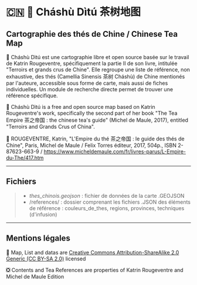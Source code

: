 #  🇨🇳 🌱 Cháshù Dìtú 茶树地图
## Cartographie des thés de Chine / Chinese Tea Map

🍵 Cháshù Dìtú est une cartographie libre et open source basée sur le travail de Katrin Rougeventre, spécifiquement la partie II de son livre, intitulée "Terroirs et grands crus de Chine". Elle regroupe une liste de référence, non exhaustive, des thés (Camellia Sinensis 茶树 Cháshù) de Chine mentionés par l'auteure, accessible sous forme de carte, mais aussi de fiches individuelles. Un module de recherche directe permet de trouver une référence spécifique. 

🍵 Cháshù Dìtú is a free and open source map based on Katrin Rougeventre's work, specifically the second part of her book "The Tea Empire 茶之帝国 : the chinese tea's guide" (Michel de Maule, 2017), entitled "Terroirs and Grands Crus of China". 

📗 ROUGEVENTRE, Katrin, "L'Empire du thé 茶之帝国 : le guide des thés de Chine", Paris, Michel de Maule / Felix Torres éditeur, 2017, 504p., ISBN 2-87623-663-9 / https://www.micheldemaule.com/fr/livres-parus/L-Empire-du-The/417.htm

---

## Fichiers
> - *thes_chinois.geojson* : fichier de données de la carte .GEOJSON
> - /references/ : dossier comprenant les fichiers .JSON des éléments de référence : couleurs_de_thes, regions, provinces, techniques (d'infusion)

---

## Mentions légales
🔁 Map, List and datas are [Creative Commons Attribution-ShareAlike 2.0 Generic (CC BY-SA 2.0)](https://creativecommons.org/licenses/by-sa/2.0/) licensed

❎ Contents and Tea References are properties of Katrin Rougeventre and Michel de Maule Edition
